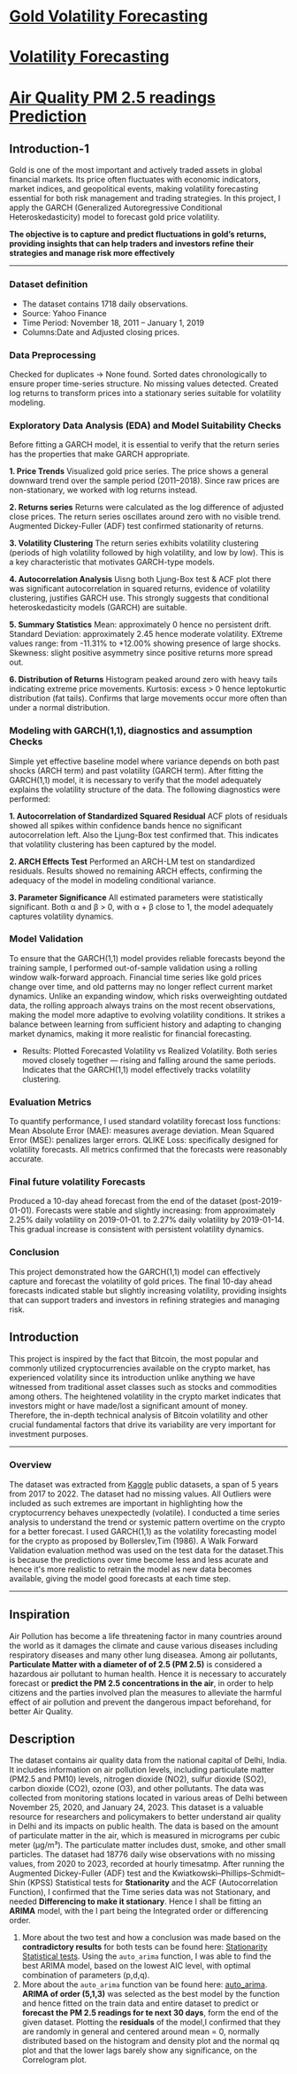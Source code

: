 # [Gold Volatility Forecasting](#Introduction-1)
# [Volatility Forecasting](#Introduction)
# [Air Quality PM 2.5 readings Prediction](#Inspiration)

## Introduction-1
Gold is one of the most important and actively traded assets in global financial markets. Its price often fluctuates with economic indicators, market indices, and geopolitical events, making volatility forecasting essential for both risk management and trading strategies. In this project, I apply the GARCH (Generalized Autoregressive Conditional Heteroskedasticity) model to forecast gold price volatility. 

**The objective is to capture and predict fluctuations in gold’s returns, providing insights that can help traders and investors refine their strategies and manage risk more effectively**

---
### Dataset definition
- The dataset contains 1718 daily observations.
- Source: Yahoo Finance
- Time Period: November 18, 2011 – January 1, 2019
- Columns:Date and Adjusted closing prices.

### Data Preprocessing
Checked for duplicates → None found.
Sorted dates chronologically to ensure proper time-series structure.
No missing values detected.
Created log returns to transform prices into a stationary series suitable for volatility modeling.

### Exploratory Data Analysis (EDA) and Model Suitability Checks
Before fitting a GARCH model, it is essential to verify that the return series has the properties that make GARCH appropriate.

**1. Price Trends**
Visualized gold price series.
The price shows a general downward trend over the sample period (2011–2018).
Since raw prices are non-stationary, we worked with log returns instead.

**2. Returns series**
Returns were calculated as the log difference of adjusted close prices.
The return series oscillates around zero with no visible trend.
Augmented Dickey-Fuller (ADF) test confirmed stationarity of returns.

**3. Volatility Clustering**
The return series exhibits volatility clustering (periods of high volatility followed by high volatility, and low by low).
This is a key characteristic that motivates GARCH-type models.

**4. Autocorrelation Analysis**
Uisng both Ljung-Box test & ACF plot there was significant autocorrelation in squared returns, evidence of volatility clustering, justifies GARCH use.
This strongly suggests that conditional heteroskedasticity models (GARCH) are suitable.

**5. Summary Statistics**
Mean: approximately 0 hence no persistent drift.
Standard Deviation: approximately 2.45 hence moderate volatility.
EXtreme values range: from -11.31% to +12.00% showing presence of large shocks.
Skewness: slight positive asymmetry since positive returns more spread out.

**6. Distribution of Returns**
Histogram peaked around zero with heavy tails indicating extreme price movements.
Kurtosis: excess > 0 hence leptokurtic distribution (fat tails).
Confirms that large movements occur more often than under a normal distribution.

### Modeling with GARCH(1,1), diagnostics and assumption Checks
Simple yet effective baseline model where variance depends on both past shocks (ARCH term) and past volatility (GARCH term).
After fitting the GARCH(1,1) model, it is necessary to verify that the model adequately explains the volatility structure of the data. The following diagnostics were performed:

**1. Autocorrelation of Standardized Squared Residual**
ACF plots of residuals showed all spikes within confidence bands hence no significant autocorrelation left. Also the Ljung-Box test confirmed that.
This indicates that volatility clustering has been captured by the model.

**2. ARCH Effects Test**
Performed an ARCH-LM test on standardized residuals.
Results showed no remaining ARCH effects, confirming the adequacy of the model in modeling conditional variance.

**3. Parameter Significance**
All estimated parameters were statistically significant.
Both α and β > 0, with α + β close to 1, the model adequately captures volatility dynamics.

### Model Validation
To ensure that the GARCH(1,1) model provides reliable forecasts beyond the training sample, I performed out-of-sample validation using a rolling window walk-forward approach. Financial time series like gold prices change over time, and old patterns may no longer reflect current market dynamics. Unlike an expanding window, which risks overweighting outdated data, the rolling approach always trains on the most recent observations, making the model more adaptive to evolving volatility conditions. It strikes a balance between learning from sufficient history and adapting to changing market dynamics, making it more realistic for financial forecasting.
- Results:
Plotted Forecasted Volatility vs Realized Volatility.
Both series moved closely together — rising and falling around the same periods.
Indicates that the GARCH(1,1) model effectively tracks volatility clustering.

### Evaluation Metrics
To quantify performance, I used standard volatility forecast loss functions:
Mean Absolute Error (MAE): measures average deviation.
Mean Squared Error (MSE): penalizes larger errors.
QLIKE Loss: specifically designed for volatility forecasts.
All metrics confirmed that the forecasts were reasonably accurate.

### Final future volatility Forecasts
Produced a 10-day ahead forecast from the end of the dataset (post-2019-01-01).
Forecasts were stable and slightly increasing:
from approximately 2.25% daily volatility on 2019-01-01. to 2.27% daily volatility by 2019-01-14.
This gradual increase is consistent with persistent volatility dynamics.

### Conclusion
This project demonstrated how the GARCH(1,1) model can effectively capture and forecast the volatility of gold prices. The final 10-day ahead forecasts indicated stable but slightly increasing volatility, providing insights that can support traders and investors in refining strategies and managing risk.

## Introduction
This project is inspired by the fact that Bitcoin, the most popular and commonly utilized cryptocurrencies available on the crypto market, has experienced volatility since its
introduction unlike anything we have witnessed from traditional asset classes such as stocks and commodities among others. The heightened volatility in the crypto market indicates that
investors might or have made/lost a significant amount of money. Therefore, the in-depth technical analysis of Bitcoin volatility and other crucial fundamental factors
that drive its variability are very important for investment purposes.

---
### Overview
The dataset was extracted from [Kaggle](http://www.kaggle.com/) public datasets, a span of 5 years from 2017 to 2022. The dataset had no missing values. All Outliers
were included as such extremes are important in highlighting how the cryptocurrency behaves unexpectedly (volatile). I conducted a time series analysis to understand the trend or systemic pattern overtime on the crypto for a better forecast.
I used GARCH(1,1) as the volatility forecasting model for the crypto as proposed by Bollerslev,Tim (1986). A Walk Forward Validation evaluation method was used on the test data for the dataset.This is because the predictions over time become less and less acurate and hence it's more realistic to retrain the model as new data becomes available, giving the model good forecasts at each time step.

---
## Inspiration
Air Pollution has become a life threatening factor in many countries around the world as it damages the climate and cause various diseases including respiratory diseases and many other lung diseasea. Among air pollutants, **Particulate Matter with a diameter of of 2.5 (PM 2.5)** is considered a hazardous air pollutant to human health. Hence it is necessary to accurately forecast or **predict the PM 2.5 concentrations in the air**, in order to help citizens and the parties involved plan the measures to alleviate the harmful effect of air pollution and prevent the dangerous impact beforehand, for better Air Quality.

## Description
The dataset contains air quality data from the national capital of Delhi, India. It includes information on air pollution levels, including particulate matter (PM2.5 and PM10) levels, nitrogen dioxide (NO2), sulfur dioxide (SO2), carbon dioxide (CO2), ozone (O3), and other pollutants. The data was collected from monitoring stations located in various areas of Delhi between November 25, 2020, and January 24, 2023. This dataset is a valuable resource for researchers and policymakers to better understand air quality in Delhi and its impacts on public health.
The data is based on the amount of particulate matter in the air, which is measured in micrograms per cubic meter (µg/m³). The particulate matter includes dust, smoke, and other small particles.
The dataset had 18776 daily wise observations with no missing values, from 2020 to 2023, recorded at hourly timesatmp. After running the Augmented Dickey-Fuller (ADF) test and the Kwiatkowski–Phillips–Schmidt–Shin (KPSS) Statistical tests for **Stationarity** and the ACF (Autocorrelation Function), I confirmed that the Time series data was not Stationary, and needed **Differencing to make it stationary**. Hence I shall be fitting an **ARIMA** model, with the I part being the Integrated order or differencing order.
1. More about the two test and how a conclusion was made based on the **contradictory results** for both tests can be found here: [Stationarity Statistical tests](https://www.analyticsvidhya.com/blog/2021/06/statistical-tests-to-check-stationarity-in-time-series-part-1/).
Using the `auto_arima` function, I was able to find the best ARIMA model, based on the lowest AIC level, with optimal combination of parameters (p,d,q).
2. More about the `auto_arima` function van be found here: [auto_arima](https://alkaline-ml.com/pmdarima/modules/generated/pmdarima.arima.auto_arima.html).
**ARIMA of order (5,1,3)** was selected as the best model by the function and hence fitted on the train data and entire dataset to predict or **forecast the PM 2.5 readings for te next 30 days**, form the end of the given dataset.
Plotting the **residuals** of the model,I confirmed that they are randomly in general and centered around mean = 0, normally distributed based on the histogram and density plot and the normal qq plot and that the lower lags barely show any significance, on the Correlogram plot.












